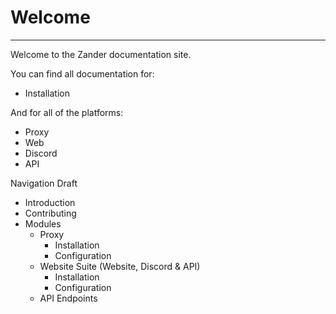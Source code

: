 # Welcome

---

Welcome to the Zander documentation site.

You can find all documentation for:

- Installation

And for all of the platforms:

- Proxy
- Web
- Discord
- API

Navigation Draft

- Introduction
- Contributing
- Modules
  - Proxy
    - Installation
    - Configuration
  - Website Suite (Website, Discord & API)
    - Installation
    - Configuration
  - API Endpoints
